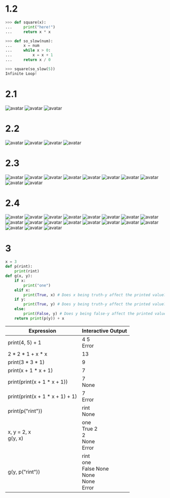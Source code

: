 # 1.2
```python
>>> def square(x):
...     print("here!")
...     return x * x

>>> def so_slow(num):
...     x = num
...     while x > 0:
...         x = x + 1
...     return x / 0

>>> square(so_slow(5))
Infinite Loop!
```

# 2.1
![avatar](./pictures/2.1-step01.png)
![avatar](./pictures/2.1-step02.png) 
![avatar](./pictures/2.1-step03.png)

# 2.2
![avatar](./pictures/2.2-step01.png)
![avatar](./pictures/2.2-step02.png)
![avatar](./pictures/2.2-step03.png)
![avatar](./pictures/2.2-step04.png)

# 2.3
![avatar](./pictures/2.3-step01.png)
![avatar](./pictures/2.3-step02.png)
![avatar](./pictures/2.3-step03.png)
![avatar](./pictures/2.3-step04.png)
![avatar](./pictures/2.3-step05.png)
![avatar](./pictures/2.3-step06.png)
![avatar](./pictures/2.3-step07.png)
![avatar](./pictures/2.3-step08.png)
![avatar](./pictures/2.3-step09.png)
![avatar](./pictures/2.3-step10.png)

# 2.4
![avatar](./pictures/2.4-step01.png)
![avatar](./pictures/2.4-step02.png)
![avatar](./pictures/2.4-step03.png)
![avatar](./pictures/2.4-step04.png)
![avatar](./pictures/2.4-step05.png)
![avatar](./pictures/2.4-step06.png)
![avatar](./pictures/2.4-step07.png)
![avatar](./pictures/2.4-step08.png)
![avatar](./pictures/2.4-step09.png)
![avatar](./pictures/2.4-step10.png)
![avatar](./pictures/2.4-step11.png)
![avatar](./pictures/2.4-step12.png)
![avatar](./pictures/2.4-step13.png)
![avatar](./pictures/2.4-step14.png)
![avatar](./pictures/2.4-step15.png)
![avatar](./pictures/2.4-step16.png)
![avatar](./pictures/2.4-step17.png)
![avatar](./pictures/2.4-step18.png)
![avatar](./pictures/2.4-step19.png)

# 3
```python
x = 3
def p(rint):
    print(rint)
def g(x, y):
    if x:
        print("one")
    elif x:
        print(True, x) # Does x being truth-y affect the printed value?
    if y:
        print(True, y) # Does y being truth-y affect the printed value?
    else:
        print(False, y) # Does y being false-y affect the printed value?
    return print(p(y)) + x
```
| Expression | Interactive Output |
|--|--|
| print(4, 5) + 1 | 4 5 <br> Error |
| 2 * 2 * 1 + x * x | 13 |
| print(3 * 3 * 1) | 9 |
| print(x + 1 * x + 1) | 7 |
| print(print(x + 1 * x + 1)) | 7 <br> None |
| print(print(x + 1 * x + 1) + 1) | 7 <br> Error |
| print(p("rint")) | rint <br> None |
| x, y = 2, x <br> g(y, x) | one <br> True 2 <br> 2 <br> None <br> Error|
| g(y, p("rint")) | rint <br> one <br> False None <br> None <br> None <br> Error|